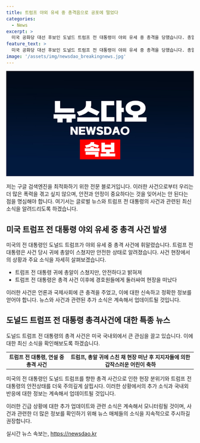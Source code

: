 ```yaml
---
title: 트럼프 야외 유세 중 총격음으로 공포에 떨었다
categories:
  - News
excerpt: >
  미국 공화당 대선 후보인 도널드 트럼프 전 대통령이 야외 유세 중 총격을 당했습니다. 총알이 귀를 스쳤지만 안전한 상태이며, 범인은 사망했습니다. 트럼프는 지지자들을 향해 몇 차례 주먹을 들어 보였으며, 대변인은 건강 진단 후 괜찮다 밝혔습니다. 조 바이든 대통령은 폭력을 규탄하고 단결을 호소했습니다. 현재 관련 정보는 조사 중이며, 대국민 연설이 예정되어 있습니다.
feature_text: >
  미국 공화당 대선 후보인 도널드 트럼프 전 대통령이 야외 유세 중 총격을 당했습니다. 총알이 귀를 스쳤지만 안전한 상태이며, 범인은 사망했습니다. 트럼프는 지지자들을 향해 몇 차례 주먹을 들어 보였으며, 대변인은 건강 진단 후 괜찮다 밝혔습니다. 조 바이든 대통령은 폭력을 규탄하고 단결을 호소했습니다. 현재 관련 정보는 조사 중이며, 대국민 연설이 예정되어 있습니다.
image: '/assets/img/newsdao_breakingnews.jpg'
---
```


<p><img src="/assets/img/newsdao_breakingnews.jpg" alt="pcversion 속보" /></p>

<p>저는 구글 검색엔진을 최적화하기 위한 전문 블로거입니다. 이러한 사건으로부터 우리는 더 많은 폭력을 겪고 싶지 않으며, 안전과 안정이 중요하다는 것을 잊어서는 안 된다는 점을 명심해야 합니다. 여기서는 글로벌 뉴스와 트럼프 전 대통령의 사건과 관련된 최신 소식을 알려드리도록 하겠습니다.</p>

<h2 data-ke-size="size26">미국 트럼프 전 대통령 야외 유세 중 총격 사건 발생</h2>

<p>미국의 전 대통령인 도널드 트럼프가 야외 유세 중 총격 사건에 휘말렸습니다. 트럼프 전 대통령은 사건 당시 귀에 총알이 스쳤지만 안전한 상태로 알려졌습니다. 사건 현장에서의 상황과 주요 소식을 자세히 살펴보겠습니다.</p>

<ul>
  <li>트럼프 전 대통령 귀에 총알이 스쳤지만, 안전하다고 밝혀져</li>
  <li>트럼프 전 대통령은 총격 사건 이후에 경호원들에게 둘러싸여 현장을 떠났다</li>
</ul>

<p data-ke-size="size16">이러한 사건은 언론과 국제사회에 큰 충격을 주었고, 이에 대한 신속하고 정확한 정보를 얻어야 합니다. 뉴스와 사건과 관련된 추가 소식은 계속해서 업데이트될 것입니다.</p>

<h2 data-ke-size="size26">도널드 트럼프 전 대통령 총격사건에 대한 특종 뉴스</h2>

<p>도널드 트럼프 전 대통령의 총격 사건은 미국 국내외에서 큰 관심을 끌고 있습니다. 이에 대한 최신 소식을 확인해보도록 하겠습니다.</p>

<table>
  <tr>
    <td style="text-align: center; height: 17px;"><b>트럼프 전 대통령, 연설 중 총격 사건</b></td>
    <td style="text-align: center; height: 17px;"><b>트럼프, 총알 귀에 스친 채 현장 떠난 후 지지자들에 의한 갑작스러운 어린이 축하</b></td>
  </tr>
</table>

<p data-ke-size="size16">미국의 전 대통령인 도널드 트럼프를 향한 총격 사건으로 인한 현장 분위기와 트럼프 전 대통령의 안전상태를 더욱 주의깊게 살핍시다. 이러한 상황에서의 추가 소식과 국내외 반응에 대한 정보는 계속해서 업데이트될 것입니다.</p>

<p>이러한 긴급 상황에 대한 추가 업데이트와 관련 소식은 계속해서 모니터링될 것이며, 사건과 관련한 더 많은 정보를 확인하기 위해 뉴스 매체들의 소식을 지속적으로 주시하길 권장합니다.</p>
실시간 뉴스 속보는, <a href="https://newsdao.kr" rel="dofollow">https://newsdao.kr</a>


